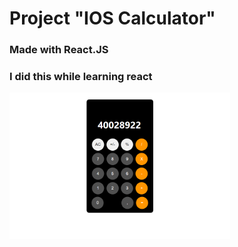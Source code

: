 # Project "IOS Calculator"
### Made with React.JS

### I did this while learning react


<img width="70%" src="./Calculadora_screenshot.png" alt="Foto da Calculadora"/>
